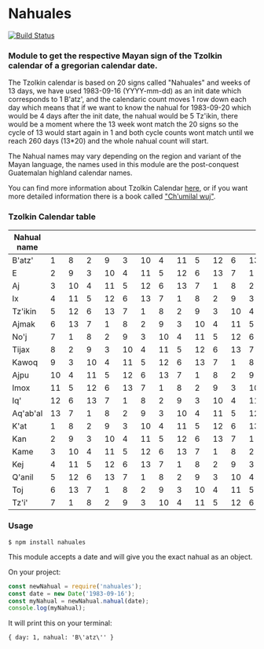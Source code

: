 # Nahuales
[![Build Status](https://travis-ci.org/omarvides/nahuales.svg?branch=improvements)](https://travis-ci.org/omarvides/nahuales)


### Module to get the respective Mayan sign of the Tzolkin calendar of a gregorian calendar date.

The Tzolkin calendar is based on 20 signs called "Nahuales" and weeks of 13 days, we have used 1983-09-16 (YYYY-mm-dd) as an init date which corresponds to 1 B'atz', and the calendaric count moves 1 row down each day which means that if we want to know the nahual for 1983-09-20 which would be 4 days after the init date, the nahual would be 5 Tz'ikin, there would be a moment where the 13 week wont match the 20 signs so the cycle of 13 would start again in 1 and both cycle counts wont match until we reach 260 days (13*20) and the whole nahual count will start.

The Nahual names may vary depending on the region and variant of the Mayan language, the names used in this module are the post-conquest Guatemalan highland calendar names.

You can find more information about Tzolkin Calendar [here](https://en.wikipedia.org/wiki/Tzolk%27in), or if you want more detailed information there is a book called ["Chʹumilal wuj"](https://books.google.com.gt/books/about/Ch%CA%B9umilal_wuj.html?hl=de&id=bUKamyk51UUC).


### Tzolkin Calendar table
| Nahual name   |   |   |   |   |   |  |   |  |   |  |   |  |   |
|----------|----|----|----|----|----|----|----|----|----|----|----|----|----|
| B'atz'   | 1  | 8  | 2  | 9  | 3  | 10 | 4  | 11 | 5  | 12 | 6  | 13 | 7  |
| E        | 2  | 9  | 3  | 10 | 4  | 11 | 5  | 12 | 6  | 13 | 7  | 1  | 8  |
| Aj       | 3  | 10 | 4  | 11 | 5  | 12 | 6  | 13 | 7  | 1  | 8  | 2  | 9  |
| Ix       | 4  | 11 | 5  | 12 | 6  | 13 | 7  | 1  | 8  | 2  | 9  | 3  | 10 |
| Tz'ikin  | 5  | 12 | 6  | 13 | 7  | 1  | 8  | 2  | 9  | 3  | 10 | 4  | 11 |
| Ajmak    | 6  | 13 | 7  | 1  | 8  | 2  | 9  | 3  | 10 | 4  | 11 | 5  | 12 |
| No'j     | 7  | 1  | 8  | 2  | 9  | 3  | 10 | 4  | 11 | 5  | 12 | 6  | 13 |
| Tijax    | 8  | 2  | 9  | 3  | 10 | 4  | 11 | 5  | 12 | 6  | 13 | 7  | 1  |
| Kawoq    | 9  | 3  | 10 | 4  | 11 | 5  | 12 | 6  | 13 | 7  | 1  | 8  | 2  |
| Ajpu     | 10 | 4  | 11 | 5  | 12 | 6  | 13 | 7  | 1  | 8  | 2  | 9  | 3  |
| Imox     | 11 | 5  | 12 | 6  | 13 | 7  | 1  | 8  | 2  | 9  | 3  | 10 | 4  |
| Iq'      | 12 | 6  | 13 | 7  | 1  | 8  | 2  | 9  | 3  | 10 | 4  | 11 | 5  |
| Aq'ab'al | 13 | 7  | 1  | 8  | 2  | 9  | 3  | 10 | 4  | 11 | 5  | 12 | 6  |
| K'at     | 1  | 8  | 2  | 9  | 3  | 10 | 4  | 11 | 5  | 12 | 6  | 13 | 7  |
| Kan      | 2  | 9  | 3  | 10 | 4  | 11 | 5  | 12 | 6  | 13 | 7  | 1  | 8  |
| Kame     | 3  | 10 | 4  | 11 | 5  | 12 | 6  | 13 | 7  | 1  | 8  | 2  | 9  |
| Kej      | 4  | 11 | 5  | 12 | 6  | 13 | 7  | 1  | 8  | 2  | 9  | 3  | 10 |
| Q'anil   | 5  | 12 | 6  | 13 | 7  | 1  | 8  | 2  | 9  | 3  | 10 | 4  | 11 |
| Toj      | 6  | 13 | 7  | 1  | 8  | 2  | 9  | 3  | 10 | 4  | 11 | 5  | 12 |
| Tz'i'    | 7  | 1  | 8  | 2  | 9  | 3  | 10 | 4  | 11 | 5  | 12 | 6  | 13 |

### Usage

```
$ npm install nahuales
```
This module accepts a date and will give you the exact nahual as an object.

On your project:

```javascript
const newNahual = require('nahuales');
const date = new Date('1983-09-16');
const myNahual = newNahual.nahual(date);
console.log(myNahual);
```

It will print this on your terminal:

```
{ day: 1, nahual: 'B\'atz\'' }
```
